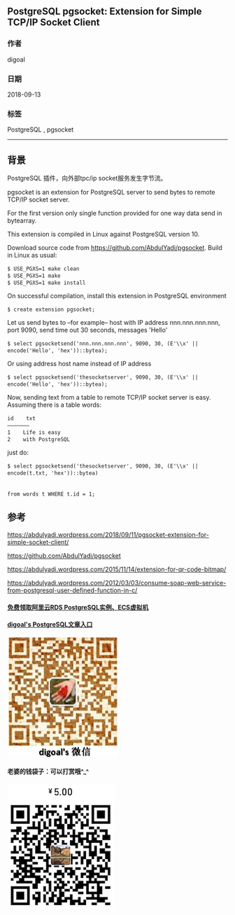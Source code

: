 ## PostgreSQL pgsocket: Extension for Simple TCP/IP Socket Client  
                                                               
### 作者                                                               
digoal                                                               
                                                               
### 日期                                                               
2018-09-13                                                             
                                                               
### 标签                                                               
PostgreSQL , pgsocket    
                                                               
----                                                               
                                                               
## 背景      
PostgreSQL 插件，向外部tpc/ip socket服务发生字节流。  
  
pgsocket is an extension for PostgreSQL server to send bytes to remote TCP/IP socket server.   
  
For the first version only single function provided for one way data send in bytearray.   
  
This extension is compiled in Linux against PostgreSQL version 10.   
  
Download source code from https://github.com/AbdulYadi/pgsocket. Build in Linux as usual:  
  
```  
$ USE_PGXS=1 make clean  
$ USE_PGXS=1 make  
$ USE_PGXS=1 make install  
```  
  
On successful compilation, install this extension in PostgreSQL environment  
  
```  
$ create extension pgsocket;  
```  
  
Let us send bytes to –for example– host with IP address nnn.nnn.nnn.nnn, port 9090, send time out 30 seconds, messages 'Hello'  
  
```  
$ select pgsocketsend('nnn.nnn.nnn.nnn', 9090, 30, (E'\\x' || encode('Hello', 'hex'))::bytea);  
```  
  
Or using address host name instead of IP address  
  
```  
$ select pgsocketsend('thesocketserver', 9090, 30, (E'\\x' || encode('Hello', 'hex'))::bytea);  
```  
  
Now, sending text from a table to remote TCP/IP socket server is easy. Assuming there is a table words:  
  
```  
id    txt  
——————–  
1    Life is easy  
2    with PostgreSQL  
```  
  
  
just do:  
  
```  
$ select pgsocketsend('thesocketserver', 9090, 30, (E'\\x' || encode(t.txt, 'hex'))::bytea)  
  
  
from words t WHERE t.id = 1;  
```  
  
## 参考  
https://abdulyadi.wordpress.com/2018/09/11/pgsocket-extension-for-simple-socket-client/  
  
https://github.com/AbdulYadi/pgsocket  
  
https://abdulyadi.wordpress.com/2015/11/14/extension-for-qr-code-bitmap/  
  
https://abdulyadi.wordpress.com/2012/03/03/consume-soap-web-service-from-postgresql-user-defined-function-in-c/  
  
  
  
  
  
  
  
  
  
  
#### [免费领取阿里云RDS PostgreSQL实例、ECS虚拟机](https://free.aliyun.com/ "57258f76c37864c6e6d23383d05714ea")
  
  
#### [digoal's PostgreSQL文章入口](https://github.com/digoal/blog/blob/master/README.md "22709685feb7cab07d30f30387f0a9ae")
  
  
![digoal's weixin](../pic/digoal_weixin.jpg "f7ad92eeba24523fd47a6e1a0e691b59")
  
  
#### 老婆的钱袋子：可以打赏哦^_^  
![wife's weixin ds](../pic/wife_weixin_ds.jpg "acd5cce1a143ef1d6931b1956457bc9f")
  
